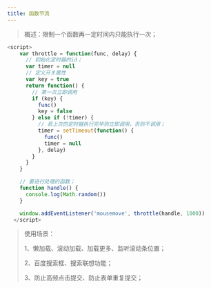 ```yaml
---
title: 函数节流
---
```




> 概述：限制一个函数再一定时间内只能执行一次；

```js
<script>
    var throttle = function(func, delay) {
      // 初始化定时器的id；
      var timer = null
      // 定义开关属性
      var key = true
      return function() {
        // 第一次立即调用
        if (key) {
          func()
          key = false
        } else if (!timer) {
          // 若上次的定时器执行完毕则立即调用，否则不调用；
          timer = setTimeout(function() {
            func()
            timer = null
          }, delay)
        }
      }
    }

    // 要进行处理的函数； 
    function handle() {
      console.log(Math.random())
    }

    window.addEventListener('mousemove', throttle(handle, 1000))
  </script>
```

>使用场景：
>
>1、懒加载、滚动加载、加载更多、监听滚动条位置；
>
>2、百度搜索框、搜索联想功能；
>
>3、防止高频点击提交、防止表单重复提交；